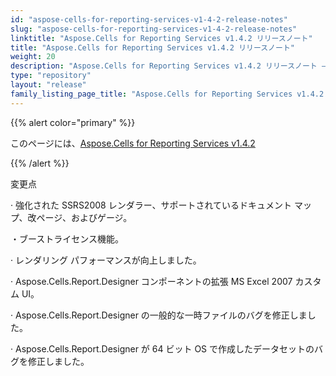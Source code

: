 ```yaml
---
id: "aspose-cells-for-reporting-services-v1-4-2-release-notes"
slug: "aspose-cells-for-reporting-services-v1-4-2-release-notes"
linktitle: "Aspose.Cells for Reporting Services v1.4.2 リリースノート"
title: "Aspose.Cells for Reporting Services v1.4.2 リリースノート"
weight: 20
description: "Aspose.Cells for Reporting Services v1.4.2 リリースノート – the latest updates and fixes."
type: "repository"
layout: "release"
family_listing_page_title: "Aspose.Cells for Reporting Services v1.4.2 リリースノート"
---
```

{{% alert color="primary" %}} 

このページには、[Aspose.Cells for Reporting Services v1.4.2](https://releases.aspose.com/cells/reportingservices/new-releases/aspose.cells-for-reporting-services-v1.4.2/)

{{% /alert %}} 



変更点

 · 強化された SSRS2008 レンダラー、サポートされているドキュメント マップ、改ページ、およびゲージ。

・ブーストライセンス機能。

 · レンダリング パフォーマンスが向上しました。

 · Aspose.Cells.Report.Designer コンポーネントの拡張 MS Excel 2007 カスタム UI。

 · Aspose.Cells.Report.Designer の一般的な一時ファイルのバグを修正しました。

 · Aspose.Cells.Report.Designer が 64 ビット OS で作成したデータセットのバグを修正しました。


